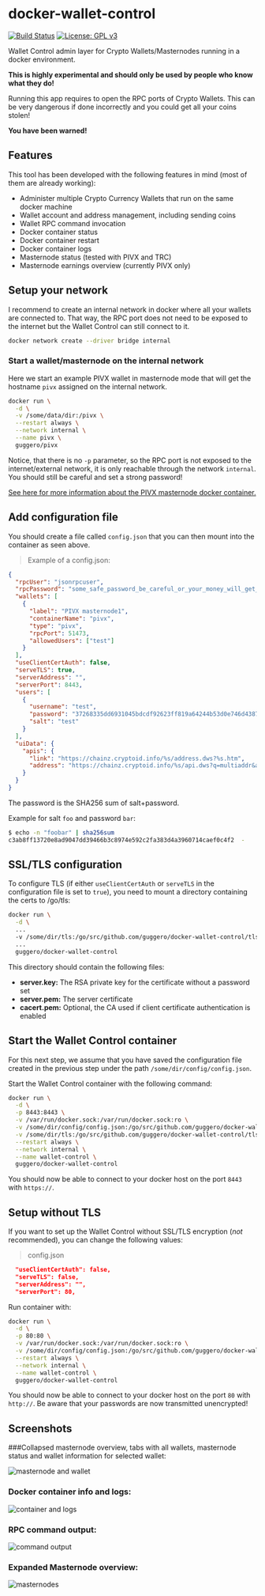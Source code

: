 # docker-wallet-control

[![Build Status](https://travis-ci.org/guggero/docker-wallet-control.svg?branch=master)](https://travis-ci.org/guggero/docker-wallet-control)
[![License: GPL v3](https://img.shields.io/badge/License-GPL%20v3-blue.svg)](https://github.com/guggero/docker-wallet-control/blob/master/LICENSE)

Wallet Control admin layer for Crypto Wallets/Masternodes running in a docker environment.

**This is highly experimental and should only be used by people who know what they do!**

Running this app requires to open the RPC ports of Crypto Wallets.
This can be very dangerous if done incorrectly and you could get all your coins stolen!

**You have been warned!**

## Features

This tool has been developed with the following features in mind (most of them are already working):
* Administer multiple Crypto Currency Wallets that run on the same docker machine
* Wallet account and address management, including sending coins
* Wallet RPC command invocation
* Docker container status
* Docker container restart
* Docker container logs
* Masternode status (tested with PIVX and TRC)
* Masternode earnings overview (currently PIVX only)

## Setup your network

I recommend to create an internal network in docker where all your wallets are connected to.
That way, the RPC port does not need to be exposed to the internet but the Wallet Control can still connect to it.

```bash
docker network create --driver bridge internal
```

### Start a wallet/masternode on the internal network

Here we start an example PIVX wallet in masternode mode that will get the hostname `pivx` assigned on the internal network.

```bash
docker run \
  -d \
  -v /some/data/dir:/pivx \
  --restart always \
  --network internal \
  --name pivx \
  guggero/pivx
```

Notice, that there is no `-p` parameter, so the RPC port is not exposed to the internet/external network, it is only reachable
through the network `internal`. You should still be careful and set a strong password!

[See here for more information about the PIVX masternode docker container.](https://github.com/guggero/docker-pivx-masternode) 

## Add configuration file

You should create a file called `config.json` that you can then mount into the container as seen above.

> Example of a config.json:
```json
{
  "rpcUser": "jsonrpcuser",
  "rpcPassword": "some_safe_password_be_careful_or_your_money_will_get_stolen_you_have_been_warned!",
  "wallets": [
    {
      "label": "PIVX masternode1",
      "containerName": "pivx",
      "type": "pivx",
      "rpcPort": 51473,
      "allowedUsers": ["test"]
    }
  ],
  "useClientCertAuth": false,
  "serveTLS": true,
  "serverAddress": "",
  "serverPort": 8443,
  "users": [
    {
      "username": "test",
      "password": "37268335dd6931045bdcdf92623ff819a64244b53d0e746d438797349d4da578",
      "salt": "test"
    }
  ],
  "uiData": {
    "apis": {
      "link": "https://chainz.cryptoid.info/%s/address.dws?%s.htm",
      "address": "https://chainz.cryptoid.info/%s/api.dws?q=multiaddr&active=%s&key=22ea057c8f38&n=9999999"
    }
  }
}
```

The password is the SHA256 sum of salt+password.

Example for salt `foo` and password `bar`:

```bash
$ echo -n "foobar" | sha256sum
c3ab8ff13720e8ad9047dd39466b3c8974e592c2fa383d4a3960714caef0c4f2  -
``` 


## SSL/TLS configuration

To configure TLS (if either `useClientCertAuth` or `serveTLS` in the configuration file is set to `true`),
you need to mount a directory containing the certs to /go/tls:

```bash
docker run \
  -d \
  ...
  -v /some/dir/tls:/go/src/github.com/guggero/docker-wallet-control/tls \
  ...
  guggero/docker-wallet-control
```

This directory should contain the following files:

* **server.key:** The RSA private key for the certificate without a password set
* **server.pem:** The server certificate
* **cacert.pem:** Optional, the CA used if client certificate authentication is enabled

## Start the Wallet Control container

For this next step, we assume that you have saved the configuration file created in the previous step under
the path `/some/dir/config/config.json`.

Start the Wallet Control container with the following command:

```bash
docker run \
  -d \
  -p 8443:8443 \
  -v /var/run/docker.sock:/var/run/docker.sock:ro \
  -v /some/dir/config/config.json:/go/src/github.com/guggero/docker-wallet-control/config.json \
  -v /some/dir/tls:/go/src/github.com/guggero/docker-wallet-control/tls \
  --restart always \
  --network internal \
  --name wallet-control \
  guggero/docker-wallet-control
```

You should now be able to connect to your docker host on the port `8443` with `https://`.

## Setup without TLS

If you want to set up the Wallet Control without SSL/TLS encryption (*not* recommended), you can change the following values:

> config.json
```json
  "useClientCertAuth": false,
  "serveTLS": false,
  "serverAddress": "",
  "serverPort": 80,
```
Run container with:
```bash
docker run \
  -d \
  -p 80:80 \
  -v /var/run/docker.sock:/var/run/docker.sock:ro \
  -v /some/dir/config/config.json:/go/src/github.com/guggero/docker-wallet-control/config.json \
  --restart always \
  --network internal \
  --name wallet-control \
  guggero/docker-wallet-control
```

You should now be able to connect to your docker host on the port `80` with `http://`.
Be aware that your passwords are now transmitted unencrypted!

## Screenshots

###Collapsed masternode overview, tabs with all wallets, masternode status and wallet information for selected wallet:

![masternode and wallet](doc/masternode_and_wallet.png)

### Docker container info and logs:

![container and logs](doc/container_and_logs.png)

### RPC command output:

![command output](doc/command_output.png)

### Expanded Masternode overview:

![masternodes](doc/masternodes.png)